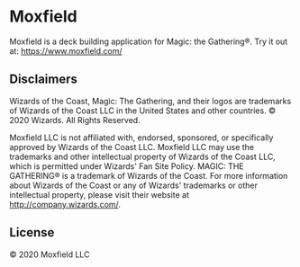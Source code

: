 # Moxfield

Moxfield is a deck building application for Magic: the Gathering®. Try it out at: https://www.moxfield.com/

## Disclaimers
Wizards of the Coast, Magic: The Gathering, and their logos are trademarks of Wizards of 
the Coast LLC in the United States and other countries. © 2020 Wizards. All Rights Reserved.

Moxfield LLC is not affiliated with, endorsed, sponsored, or specifically approved by Wizards of 
the Coast LLC. Moxfield LLC may use the trademarks and other intellectual property of Wizards of 
the Coast LLC, which is permitted under Wizards' Fan Site Policy. MAGIC: THE GATHERING® is a 
trademark of Wizards of the Coast. For more information about Wizards of the Coast or any of Wizards' 
trademarks or other intellectual property, please visit their website at http://company.wizards.com/.

## License

© 2020 Moxfield LLC
